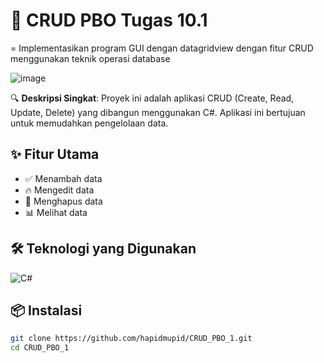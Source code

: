 # 🚀 CRUD PBO Tugas 10.1 
= Implementasikan program GUI dengan datagridview dengan fitur CRUD menggunakan teknik operasi database

![image](https://github.com/user-attachments/assets/99482371-f372-4e54-bb0c-07e653fa20b3)

🔍 **Deskripsi Singkat**: Proyek ini adalah aplikasi CRUD (Create, Read, Update, Delete) yang dibangun menggunakan C#. Aplikasi ini bertujuan untuk memudahkan pengelolaan data.

## ✨ Fitur Utama
- ✅ Menambah data
- 🔥 Mengedit data
- 🎉 Menghapus data
- 📊 Melihat data

## 🛠️ Teknologi yang Digunakan
![C#](https://img.shields.io/badge/C%23-239120?style=for-the-badge&logo=csharp&logoColor=white)

## 📦 Instalasi
```bash
git clone https://github.com/hapidmupid/CRUD_PBO_1.git
cd CRUD_PBO_1
